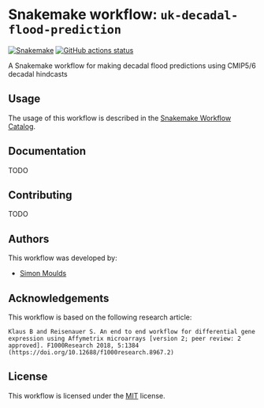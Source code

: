 # Snakemake workflow: `uk-decadal-flood-prediction`

[![Snakemake](https://img.shields.io/badge/snakemake-≥6.3.0-brightgreen.svg)](https://snakemake.github.io)
[![GitHub actions status](https://github.com/simonmoulds/uk-decadal-flood-prediction/workflows/Tests/badge.svg?branch=main)](https://github.com/simonmoulds/uk-decadal-flood-prediction/actions?query=branch%3Amain+workflow%3ATests)

A Snakemake workflow for making decadal flood predictions using CMIP5/6 decadal hindcasts

## Usage

The usage of this workflow is described in the [Snakemake Workflow Catalog](https://snakemake.github.io/snakemake-workflow-catalog/?usage=simonmoulds%2Fuk-decadal-flood-prediction).

## Documentation 

TODO

## Contributing 

TODO

## Authors

This workflow was developed by:

- [Simon Moulds](https://github.com/simonmoulds)

## Acknowledgements

This workflow is based on the following research article:

```
Klaus B and Reisenauer S. An end to end workflow for differential gene expression using Affymetrix microarrays [version 2; peer review: 2 approved]. F1000Research 2018, 5:1384 (https://doi.org/10.12688/f1000research.8967.2)
```

## License

This workflow is licensed under the [MIT](LICENSE.md) license. 
